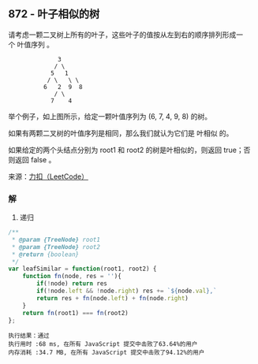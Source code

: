 ## 872 - 叶子相似的树
请考虑一颗二叉树上所有的叶子，这些叶子的值按从左到右的顺序排列形成一个 叶值序列 。

```
              3
             / \
            5   1
           / \   \ \
          6   2  9  8
             / \   
            7    4
```

举个例子，如上图所示，给定一颗叶值序列为 (6, 7, 4, 9, 8) 的树。

如果有两颗二叉树的叶值序列是相同，那么我们就认为它们是 叶相似 的。

如果给定的两个头结点分别为 root1 和 root2 的树是叶相似的，则返回 true；否则返回 false 。

来源：[力扣（LeetCode）](https://leetcode-cn.com/problems/leaf-similar-trees)


### 解
1. 递归
```js
/**
 * @param {TreeNode} root1
 * @param {TreeNode} root2
 * @return {boolean}
 */
var leafSimilar = function(root1, root2) {
    function fn(node, res = ''){
        if(!node) return res
        if(!node.left && !node.right) res += `${node.val},`
        return res + fn(node.left) + fn(node.right)
    }
    return fn(root1) === fn(root2)
};
```
```
执行结果：通过
执行用时 :68 ms, 在所有 JavaScript 提交中击败了63.64%的用户
内存消耗 :34.7 MB, 在所有 JavaScript 提交中击败了94.12%的用户
```
